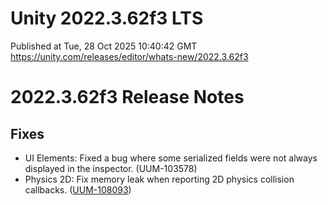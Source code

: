 # Unity 2022.3.62f3 LTS
Published at Tue, 28 Oct 2025 10:40:42 GMT  
https://unity.com/releases/editor/whats-new/2022.3.62f3

# 2022.3.62f3 Release Notes



## Fixes



* UI Elements: Fixed a bug where some serialized fields were not always displayed in the inspector.
  (UUM-103578)
* Physics 2D: Fix memory leak when reporting 2D physics collision callbacks.
  ([UUM-108093](https://issuetracker.unity3d.com/issues/memory-leak-when-using-rigidbody2d-physics-in-webgl))
